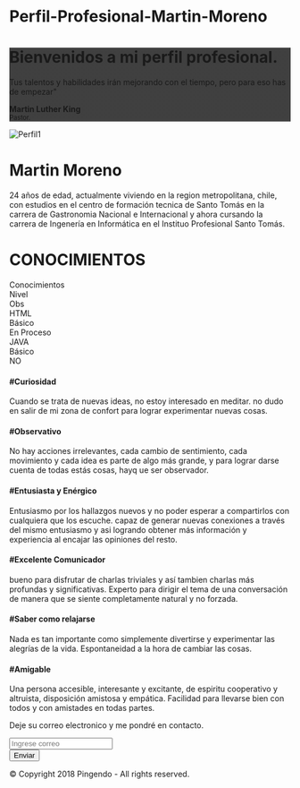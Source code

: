 # Perfil-Profesional-Martin-Moreno
<!DOCTYPE html>
<html lang="es-ES">

<head>
  <meta charset="utf-8">
  <meta name="viewport" content="width=device-width, initial-scale=1">
  <link rel="stylesheet" href="https://cdnjs.cloudflare.com/ajax/libs/font-awesome/4.7.0/css/font-awesome.min.css" type="text/css">
  <link rel="stylesheet" href="theme.css" type="text/css">
    <title>Mi Perfil Profesional</title>
</head>


<body>
  <div class="py-5 text-white" style="background-image: linear-gradient(to bottom, rgba(0, 0, 0, .75), rgba(0, 0, 0, .75)), url(https://static.pingendo.com/cover-bubble-dark.svg);  background-position: center center, center center;  background-size: cover, cover;  background-repeat: repeat, repeat;">
    <div class="container">
      <div class="row">
        <div class="col-md-12">
          <h1 class="display-4">Bienvenidos a mi perfil profesional.</h1>
        </div>
      </div>
      <div class="row">
        <div class="p-3 col-md-8 col-lg-6 ml-auto text-right text-white">
          <p class="lead">Tus talentos y habilidades irán mejorando con el tiempo, pero para eso has de empezar"</p>
          <p><b>Martin Luther King</b><br><small>Pastor.</small></p>
        </div>
      </div>
    </div>
  </div>
  <div class="py-5">
    <div class="container">
      <div class="row">
        <div class="col-lg-6 order-2 order-lg-1 p-0" style=""><img class="img-fluid d-block rounded-circle" src="https://scontent.fscl14-1.fna.fbcdn.net/v/t1.6435-9/97472364_10224244284161511_5325303119649701888_n.jpg?_nc_cat=101&amp;ccb=1-3&amp;_nc_sid=174925&amp;_nc_ohc=xi1DeOIOcWkAX_7iZg6&amp;_nc_ht=scontent.fscl14-1.fna&amp;oh=e0823e8d0f7469cb7d5441d5b45558ad&amp;oe=60C97340" alt="Perfil1" ></div>
        <div class="px-5 col-lg-6 d-flex flex-column align-items-start justify-content-center order-1 order-lg-2" style="">
          <h1>Martin Moreno</h1>
          <p class="mb-3">24 años de edad, actualmente viviendo en la region metropolitana, chile, con estudios en el centro de formación tecnica de Santo Tomás en la carrera de Gastronomia Nacional e Internacional y ahora cursando la carrera de Ingenería en Informática en el Instituo Profesional Santo Tomás. </p>
        </div>
      </div>
    </div>
  </div>
  <div class="py-5" style="">
    <div class="container">
      <div class="row">
        <div class="col-md-12">
          <h1 class="text-center">CONOCIMIENTOS</h1>
        </div>
      </div>
    </div>
  </div>
  <div class="text-center text-uppercase p-3 py-2 pl-5 bg-dark" style="">
    <div class="container text-center">
      <div class="row text-center">
        <div class="text-center text-uppercase border-dark m-2 border col-md-3 bg-info" style="">Conocimientos</div>
        <div class="m-2 text-center text-uppercase border border-dark col-md-3 bg-info">Nivel</div>
        <div class="m-2 text-center text-uppercase border border-dark col-md-3 bg-info">Obs</div>
        <div class="m-2 text-center text-uppercase border border-dark col-md-3 bg-info" style="">HTML</div>
        <div class="text-center text-uppercase border-dark border m-2 col-md-3 bg-info">Básico</div>
        <div class="text-center text-uppercase m-2 border-dark border col-md-3 bg-info" style="">En Proceso</div>
        <div class="col-md-3 text-center text-uppercase m-2 border-dark border bg-info" style="">JAVA</div>
        <div class="col-md-3 text-center text-uppercase border-dark border m-2 bg-info" style="">Básico</div>
        <div class="col-md-3 text-center text-uppercase m-2 border border-dark bg-info">NO</div>
      </div>
    </div>
  </div>
  <div class="py-3 text-center" style="">
    <div class="container">
      <div class="row">
        <div class="col-lg-4 col-md-6 p-4">
          <h4> <b>#Curiosidad</b> </h4>
          <p>Cuando se trata de nuevas ideas, no estoy interesado en meditar. no dudo en salir de mi zona de confort para lograr experimentar nuevas cosas. </p>
        </div>
        <div class="col-lg-4 col-md-6 p-4">
          <h4> <b>#Observativo</b> </h4>
          <p>No hay acciones irrelevantes, cada cambio de sentimiento, cada movimiento y cada idea es parte de algo más grande, y para lograr darse cuenta de todas estás cosas, hayq ue ser observador.</p>
        </div>
        <div class="col-lg-4 col-md-6 p-4">
          <h4> <b>#Entusiasta y Enérgico</b> </h4>
          <p>Entusiasmo por los hallazgos nuevos y no poder esperar a compartirlos con cualquiera que los escuche. capaz de generar nuevas conexiones a través del mismo entusiasmo y asi logrando obtener más información y experiencia al encajar las opiniones del resto.</p>
        </div>
        <div class="col-lg-4 col-md-6 p-4">
          <h4> <b>#Excelente Comunicador</b> </h4>
          <p>bueno para disfrutar de charlas triviales y así tambien charlas más profundas y significativas. Experto para dirigir el tema de una conversación de manera que se siente completamente natural y no forzada.</p>
        </div>
        <div class="col-lg-4 col-md-6 p-4">
          <h4> <b>#Saber como relajarse</b> </h4>
          <p>Nada es tan importante como simplemente divertirse y experimentar las alegrías de la vida. Espontaneidad a la hora de cambiar las cosas.</p>
        </div>
        <div class="col-lg-4 col-md-6 p-4">
          <h4> <b>#Amigable</b> </h4>
          <p>Una persona accesible, interesante y excitante, de espiritu cooperativo y altruista, disposición amistosa y empática. Facilidad para llevarse bien con todos y con amistades en todas partes.</p>
        </div>
      </div>
    </div>
  </div>
  <div class="py-5 border border-dark bg-info">
    <div class="container">
      <div class="row">
        <div class="col-md-12">
          <p class="lead">Deje su correo electronico y me pondré en contacto.</p>
          <form class="form-inline">
            <div class="form-group"> <input type="email" class="form-control" placeholder="Ingrese correo"> </div> <button type="submit" class="btn btn-primary ml-3">Enviar</button>
          </form>
        </div>
      </div>
      <div class="row">
        <div class="col-md-12 mt-3 text-center">
          <p>© Copyright 2018 Pingendo - All rights reserved.</p>
        </div>
      </div>
    </div>
  </div>
  <script src="https://code.jquery.com/jquery-3.3.1.slim.min.js" integrity="sha384-q8i/X+965DzO0rT7abK41JStQIAqVgRVzpbzo5smXKp4YfRvH+8abtTE1Pi6jizo" crossorigin="anonymous" style=""></script>
  <script src="https://cdnjs.cloudflare.com/ajax/libs/popper.js/1.14.3/umd/popper.min.js" integrity="sha384-ZMP7rVo3mIykV+2+9J3UJ46jBk0WLaUAdn689aCwoqbBJiSnjAK/l8WvCWPIPm49" crossorigin="anonymous"></script>
  <script src="https://stackpath.bootstrapcdn.com/bootstrap/4.3.1/js/bootstrap.min.js" integrity="sha384-JjSmVgyd0p3pXB1rRibZUAYoIIy6OrQ6VrjIEaFf/nJGzIxFDsf4x0xIM+B07jRM" crossorigin="anonymous"></script>
</body>

</html>
